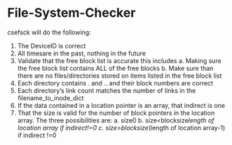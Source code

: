 # File-System-Checker

csefsck will do the following:
1)	The DeviceID is correct
2)	All timesare in the past, nothing in the future
3)	Validate that the free block list is accurate this includes
a.	Making sure the free block list contains ALL of the free blocks
b.	Make sure than there are no files/directories stored on items listed in the free block list
4)	Each directory contains . and .. and their block numbers are correct
5)	Each directory’s link count matches the number of links in the filename_to_inode_dict
6)	If the data contained in a location pointer is an array, that indirect is one
7)	That the size is valid for the number of block pointers in the location array. The three possibilities are:
a.	size<blocksize if  indirect=0 and size>0
b.	size<blocksize*length of location array if indirect!=0
c.	size>blocksize*(length of location array-1) if indirect !=0
